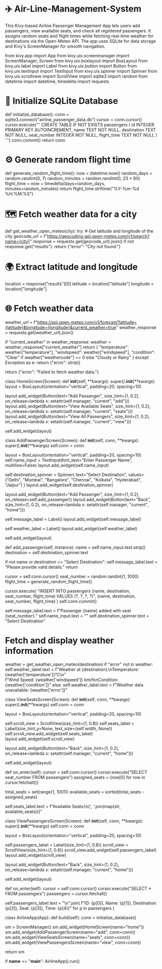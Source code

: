 # ✈️ Air-Line-Management-System
This Kivy-based Airline Passenger Management App lets users add passengers, view available seats, and check all registered passengers. It assigns random seats and flight times while fetching real-time weather for destinations via the Open-Meteo API. The app uses SQLite for data storage and Kivy's ScreenManager for smooth navigation.

from kivy.app import App
from kivy.uix.screenmanager import ScreenManager, Screen
from kivy.uix.boxlayout import BoxLayout
from kivy.uix.label import Label
from kivy.uix.button import Button
from kivy.uix.textinput import TextInput
from kivy.uix.spinner import Spinner
from kivy.uix.scrollview import ScrollView
import sqlite3
import random
from datetime import datetime, timedelta
import requests


# 📃 Initialize SQLite Database
def initialize_database():
    conn = sqlite3.connect("airline_passenger_data.db")
    cursor = conn.cursor()
    cursor.execute('''
        CREATE TABLE IF NOT EXISTS passengers (
            id INTEGER PRIMARY KEY AUTOINCREMENT,
            name TEXT NOT NULL,
            destination TEXT NOT NULL,
            seat_number INTEGER NOT NULL,
            flight_time TEXT NOT NULL
        )
    ''')
    conn.commit()
    return conn


# ⚙️ Generate random flight time
def generate_random_flight_time():
    now = datetime.now()
    random_days = random.randint(0, 7)
    random_minutes = random.randint(0, 23 * 60)
    flight_time = now + timedelta(days=random_days, minutes=random_minutes)
    return flight_time.strftime("%Y-%m-%d %H:%M:%S")


# 🗺 Fetch weather data for a city
def get_weather_open_meteo(city):
    try:
        # Get latitude and longitude of the city
        geocode_url = f"https://geocoding-api.open-meteo.com/v1/search?name={city}"
        response = requests.get(geocode_url).json()
        if not response.get("results"):
            return {"error": "City not found."}

# 🌍 Extract latitude and longitude
location = response["results"][0]
latitude = location["latitude"]
longitude = location["longitude"]

# 🌐 Fetch weather data
  weather_url = f"https://api.open-meteo.com/v1/forecast?latitude={latitude}&longitude={longitude}&current_weather=true"
  weather_response = requests.get(weather_url).json()

   if "current_weather" in weather_response:
            weather = weather_response["current_weather"]
            return {
                "temperature": weather["temperature"],
                "windspeed": weather["windspeed"],
                "condition": "Clear" if weather["weathercode"] == 0 else "Cloudy or Rainy"
            }
    except Exception as e:
        return {"error": str(e)}

  return {"error": "Failed to fetch weather data."}


class HomeScreen(Screen):
    def __init__(self, **kwargs):
        super().__init__(**kwargs)
        layout = BoxLayout(orientation="vertical", padding=20, spacing=10)

  layout.add_widget(Button(text="Add Passenger", size_hint=(1, 0.2), on_release=lambda x: setattr(self.manager, "current", "add")))
        layout.add_widget(Button(text="View Available Seats", size_hint=(1, 0.2), on_release=lambda x: setattr(self.manager, "current", "seats")))
        layout.add_widget(Button(text="View All Passengers", size_hint=(1, 0.2), on_release=lambda x: setattr(self.manager, "current", "view")))

  self.add_widget(layout)


class AddPassengerScreen(Screen):
    def __init__(self, conn, **kwargs):
        super().__init__(**kwargs)
        self.conn = conn

  layout = BoxLayout(orientation="vertical", padding=20, spacing=10)
      self.name_input = TextInput(hint_text="Enter Passenger Name", multiline=False)
        layout.add_widget(self.name_input)

  self.destination_spinner = Spinner(
            text="Select Destination",
            values=("Delhi", "Mumbai", "Bangalore", "Chennai", "Kolkata", "Hyderabad", "Jaipur")
        )
        layout.add_widget(self.destination_spinner)

  layout.add_widget(Button(text="Add Passenger", size_hint=(1, 0.2), on_release=self.add_passenger))
  layout.add_widget(Button(text="Back", size_hint=(1, 0.2), on_release=lambda x: setattr(self.manager, "current", "home")))

  self.message_label = Label()
  layout.add_widget(self.message_label)

  self.weather_label = Label()
  layout.add_widget(self.weather_label)

  self.add_widget(layout)

  def add_passenger(self, instance):
        name = self.name_input.text.strip()
        destination = self.destination_spinner.text

  if not name or destination == "Select Destination":
            self.message_label.text = "Please provide valid details."
            return

  cursor = self.conn.cursor()
        seat_number = random.randint(1, 1000)
        flight_time = generate_random_flight_time()

  cursor.execute(
            "INSERT INTO passengers (name, destination, seat_number, flight_time) VALUES (?, ?, ?, ?)",
            (name, destination, seat_number, flight_time)
        )
        self.conn.commit()

   self.message_label.text = f"Passenger {name} added with seat {seat_number}."
        self.name_input.text = ""
        self.destination_spinner.text = "Select Destination"

  # Fetch and display weather information
   weather = get_weather_open_meteo(destination)
        if "error" not in weather:
            self.weather_label.text = f"Weather at {destination}:\nTemperature: {weather['temperature']}°C\n" \
                                       f"Wind Speed: {weather['windspeed']} km/h\nCondition: {weather['condition']}"
        else:
            self.weather_label.text = f"Weather data unavailable: {weather['error']}"


class ViewSeatsScreen(Screen):
    def __init__(self, conn, **kwargs):
        super().__init__(**kwargs)
        self.conn = conn

  layout = BoxLayout(orientation="vertical", padding=20, spacing=10)

   self.scroll_view = ScrollView(size_hint=(1, 0.8))
        self.seats_label = Label(size_hint_y=None, text_size=(self.width, None))
        self.scroll_view.add_widget(self.seats_label)
        layout.add_widget(self.scroll_view)

  layout.add_widget(Button(text="Back", size_hint=(1, 0.2), on_release=lambda x: setattr(self.manager, "current", "home")))

   self.add_widget(layout)

def on_enter(self):
        cursor = self.conn.cursor()
        cursor.execute("SELECT seat_number FROM passengers")
        assigned_seats = {row[0] for row in cursor.fetchall()}

  total_seats = set(range(1, 1001))
        available_seats = sorted(total_seats - assigned_seats)

   self.seats_label.text = f"Available Seats:\n{', '.join(map(str, available_seats))}"


class ViewPassengersScreen(Screen):
    def __init__(self, conn, **kwargs):
        super().__init__(**kwargs)
        self.conn = conn

  layout = BoxLayout(orientation="vertical", padding=20, spacing=10)

  self.passengers_label = Label(size_hint=(1, 0.8))
        scroll_view = ScrollView(size_hint=(1, 0.8))
        scroll_view.add_widget(self.passengers_label)
        layout.add_widget(scroll_view)

  layout.add_widget(Button(text="Back", size_hint=(1, 0.2), on_release=lambda x: setattr(self.manager, "current", "home")))

  self.add_widget(layout)

  def on_enter(self):
        cursor = self.conn.cursor()
        cursor.execute("SELECT * FROM passengers")
        passengers = cursor.fetchall()

  self.passengers_label.text = "\n".join(
            f"ID: {p[0]}, Name: {p[1]}, Destination: {p[2]}, Seat: {p[3]}, Time: {p[4]}" for p in passengers
        )


class AirlineApp(App):
    def build(self):
        conn = initialize_database()

  sm = ScreenManager()
        sm.add_widget(HomeScreen(name="home"))
        sm.add_widget(AddPassengerScreen(name="add", conn=conn))
        sm.add_widget(ViewSeatsScreen(name="seats", conn=conn))
        sm.add_widget(ViewPassengersScreen(name="view", conn=conn))

  return sm


if __name__ == "__main__":
    AirlineApp().run()
    
